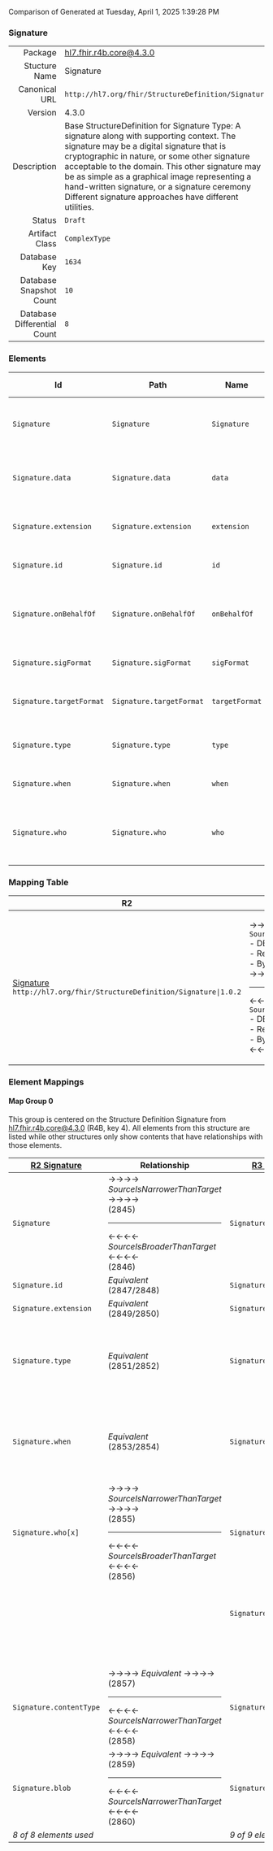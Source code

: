 Comparison of 
Generated at Tuesday, April 1, 2025 1:39:28 PM

### Signature

|      |     |
| ---: | --- |
| Package | hl7.fhir.r4b.core@4.3.0 |
| Stucture Name | Signature |
| Canonical URL | `http://hl7.org/fhir/StructureDefinition/Signature` |
| Version | 4.3.0 |
| Description | Base StructureDefinition for Signature Type: A signature along with supporting context. The signature may be a digital signature that is cryptographic in nature, or some other signature acceptable to the domain. This other signature may be as simple as a graphical image representing a hand-written signature, or a signature ceremony Different signature approaches have different utilities. |
| Status | `Draft` |
| Artifact Class | `ComplexType` |
| Database Key | `1634` |
| Database Snapshot Count | `10` |
| Database Differential Count | `8` |

### Elements

| Id | Path | Name | Base Path | Short | Cardinality | Collated Type | Binding Strength | Binding Value Set |
| -- | ---- | ---- | --------- | ----- | ----------- | ------------- | ---------------- | ----------------- |
| `Signature` | `Signature` | `Signature` | Signature | A Signature - XML DigSig, JWS, Graphical image of signature, etc. | 0..* | Signature |  |  |
| `Signature.data` | `Signature.data` | `data` | Signature.data | The actual signature content (XML DigSig. JWS, picture, etc.) | 0..1 | base64Binary |  |  |
| `Signature.extension` | `Signature.extension` | `extension` | Element.extension | Additional content defined by implementations | 0..* | Extension |  |  |
| `Signature.id` | `Signature.id` | `id` | Element.id | Unique id for inter-element referencing | 0..1 | id |  |  |
| `Signature.onBehalfOf` | `Signature.onBehalfOf` | `onBehalfOf` | Signature.onBehalfOf | The party represented | 0..1 | Reference(http://hl7.org/fhir/StructureDefinition/Device), Reference(http://hl7.org/fhir/StructureDefinition/Organization), Reference(http://hl7.org/fhir/StructureDefinition/Patient), Reference(http://hl7.org/fhir/StructureDefinition/Practitioner), Reference(http://hl7.org/fhir/StructureDefinition/PractitionerRole), Reference(http://hl7.org/fhir/StructureDefinition/RelatedPerson) |  |  |
| `Signature.sigFormat` | `Signature.sigFormat` | `sigFormat` | Signature.sigFormat | The technical format of the signature | 0..1 | code | `Required` | `http://hl7.org/fhir/ValueSet/mimetypes|4.3.0` |
| `Signature.targetFormat` | `Signature.targetFormat` | `targetFormat` | Signature.targetFormat | The technical format of the signed resources | 0..1 | code | `Required` | `http://hl7.org/fhir/ValueSet/mimetypes|4.3.0` |
| `Signature.type` | `Signature.type` | `type` | Signature.type | Indication of the reason the entity signed the object(s) | 1..* | Coding | `Preferred` | `http://hl7.org/fhir/ValueSet/signature-type` |
| `Signature.when` | `Signature.when` | `when` | Signature.when | When the signature was created | 1..1 | instant |  |  |
| `Signature.who` | `Signature.who` | `who` | Signature.who | Who signed | 1..1 | Reference(http://hl7.org/fhir/StructureDefinition/Device), Reference(http://hl7.org/fhir/StructureDefinition/Organization), Reference(http://hl7.org/fhir/StructureDefinition/Patient), Reference(http://hl7.org/fhir/StructureDefinition/Practitioner), Reference(http://hl7.org/fhir/StructureDefinition/PractitionerRole), Reference(http://hl7.org/fhir/StructureDefinition/RelatedPerson) |  |  |
### Mapping Table

| R2 | Comparison | R3 | Comparison | R4 | Comparison | R4B | Comparison | R5
| --- | --- | --- | --- | --- | --- | --- | --- | ---
| [Signature](/docs/R2/ComplexTypes/Signature.md)<br/> `http://hl7.org/fhir/StructureDefinition/Signature\|1.0.2` | →→→→→→→<br/>`SourceIsNarrowerThanTarget`<br/>- DBKey: `70`<br/>- Reviewed: `n/a`<br/>- By: `n/a`<br/>→→→→→→→<hr/>←←←←←←←<br/>`SourceIsBroaderThanTarget`<br/>- DBKey: `236`<br/>- Reviewed: `n/a`<br/>- By: `n/a`<br/>←←←←←←←| [Signature](/docs/R3/ComplexTypes/Signature.md)<br/> `http://hl7.org/fhir/StructureDefinition/Signature\|3.0.2` | →→→→→→→<br/>`RelatedTo`<br/>- DBKey: `411`<br/>- Reviewed: `n/a`<br/>- By: `n/a`<br/>→→→→→→→<hr/>←←←←←←←<br/>`SourceIsBroaderThanTarget`<br/>- DBKey: `607`<br/>- Reviewed: `n/a`<br/>- By: `n/a`<br/>←←←←←←←| [Signature](/docs/R4/ComplexTypes/Signature.md)<br/> `http://hl7.org/fhir/StructureDefinition/Signature\|4.0.1` | →→→→→→→<br/>`Equivalent`<br/>- DBKey: `1379`<br/>- Reviewed: `n/a`<br/>- By: `n/a`<br/>→→→→→→→<hr/>←←←←←←←<br/>`Equivalent`<br/>- DBKey: `1380`<br/>- Reviewed: `n/a`<br/>- By: `n/a`<br/>←←←←←←←| [Signature](/docs/R4B/ComplexTypes/Signature.md)<br/> `http://hl7.org/fhir/StructureDefinition/Signature\|4.3.0` | →→→→→→→<br/>`Equivalent`<br/>- DBKey: `922`<br/>- Reviewed: `n/a`<br/>- By: `n/a`<br/>→→→→→→→<hr/>←←←←←←←<br/>`Equivalent`<br/>- DBKey: `1151`<br/>- Reviewed: `n/a`<br/>- By: `n/a`<br/>←←←←←←←| [Signature](/docs/R5/ComplexTypes/Signature.md)<br/> `http://hl7.org/fhir/StructureDefinition/Signature\|5.0.0` 

### Element Mappings


#### Map Group 0

This group is centered on the Structure Definition Signature from hl7.fhir.r4b.core@4.3.0 (R4B, key 4).
All elements from this structure are listed while other structures only show contents that have relationships with those elements.

| [R2 Signature](/docs/R2/ComplexTypes/Signature.md)| Relationship | [R3 Signature](/docs/R3/ComplexTypes/Signature.md)| Relationship | [R4 Signature](/docs/R4/ComplexTypes/Signature.md)| Relationship | R4B Signature| Relationship | [R5 Signature](/docs/R5/ComplexTypes/Signature.md)
| --- | --- | --- | --- | --- | --- | --- | --- | ---
| `Signature`| →→→→ _SourceIsNarrowerThanTarget_ →→→→ <br/>(2845)<hr/>←←←← _SourceIsBroaderThanTarget_ ←←←← <br/>(2846)| `Signature`| →→→→ _SourceIsNarrowerThanTarget_ →→→→ <br/>(9799)<hr/>←←←← _SourceIsBroaderThanTarget_ ←←←← <br/>(9800)| `Signature`| _Equivalent_<br/>(21270/21271)| **`Signature`**| _Equivalent_<br/>(36337/36338)| `Signature`
| `Signature.id`| _Equivalent_<br/>(2847/2848)| `Signature.id`| _Equivalent_<br/>(9801/9802)| `Signature.id`| _Equivalent_<br/>(21272/21273)| **`Signature.id`**| _Equivalent_<br/>(36339/36340)| `Signature.id`
| `Signature.extension`| _Equivalent_<br/>(2849/2850)| `Signature.extension`| _Equivalent_<br/>(9803/9804)| `Signature.extension`| _Equivalent_<br/>(21274/21275)| **`Signature.extension`**| _Equivalent_<br/>(36341/36342)| `Signature.extension`
| `Signature.type`| _Equivalent_<br/>(2851/2852)| `Signature.type`| _Equivalent_<br/>(9805/9806)| `Signature.type`| _Equivalent_<br/>(21276/21277)| **`Signature.type`**| →→→→ _Equivalent_ →→→→ <br/>(36343)<hr/>←←←← _SourceIsNarrowerThanTarget_ ←←←← <br/>(36344)| `Signature.type`
| `Signature.when`| _Equivalent_<br/>(2853/2854)| `Signature.when`| _Equivalent_<br/>(9807/9808)| `Signature.when`| _Equivalent_<br/>(21278/21279)| **`Signature.when`**| →→→→ _Equivalent_ →→→→ <br/>(36345)<hr/>←←←← _SourceIsNarrowerThanTarget_ ←←←← <br/>(36346)| `Signature.when`
| `Signature.who[x]`| →→→→ _SourceIsNarrowerThanTarget_ →→→→ <br/>(2855)<hr/>←←←← _SourceIsBroaderThanTarget_ ←←←← <br/>(2856)| `Signature.who[x]`| →→→→ _RelatedTo_ →→→→ <br/>(1283)<hr/>←←←← _RelatedTo_ ←←←← <br/>(1673)| `Signature.who`| _Equivalent_<br/>(21280/21281)| **`Signature.who`**| →→→→ _Equivalent_ →→→→ <br/>(36347)<hr/>←←←← _SourceIsNarrowerThanTarget_ ←←←← <br/>(36348)| `Signature.who`
| | | `Signature.onBehalfOf[x]`| →→→→ _RelatedTo_ →→→→ <br/>(1282)<hr/>←←←← _RelatedTo_ ←←←← <br/>(1671)| `Signature.onBehalfOf`| _Equivalent_<br/>(21282/21283)| **`Signature.onBehalfOf`**| _Equivalent_<br/>(36349/36350)| `Signature.onBehalfOf`
| | | | | `Signature.targetFormat`| _Equivalent_<br/>(21284/21285)| **`Signature.targetFormat`**| _Equivalent_<br/>(36351/36352)| `Signature.targetFormat`
| `Signature.contentType`| →→→→ _Equivalent_ →→→→ <br/>(2857)<hr/>←←←← _SourceIsNarrowerThanTarget_ ←←←← <br/>(2858)| `Signature.contentType`| _Equivalent_<br/>(1281/1672)| `Signature.sigFormat`| _Equivalent_<br/>(21286/21287)| **`Signature.sigFormat`**| _Equivalent_<br/>(36353/36354)| `Signature.sigFormat`
| `Signature.blob`| →→→→ _Equivalent_ →→→→ <br/>(2859)<hr/>←←←← _SourceIsNarrowerThanTarget_ ←←←← <br/>(2860)| `Signature.blob`| _Equivalent_<br/>(1280/1670)| `Signature.data`| _Equivalent_<br/>(21288/21289)| **`Signature.data`**| _Equivalent_<br/>(36355/36356)| `Signature.data`
| *8 of 8 elements used* | | *9 of 9 elements used* | | *10 of 10 elements used* | | *10 of 10 elements used* | | *10 of 10 elements used* 

